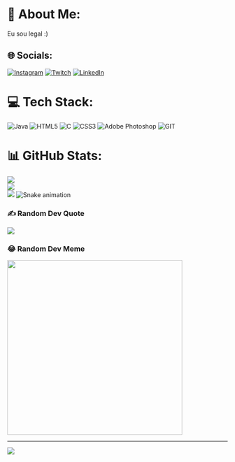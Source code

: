 # 💫 About Me:
Eu sou legal :)


## 🌐 Socials:
[![Instagram](https://img.shields.io/badge/Instagram-%23E4405F.svg?logo=Instagram&logoColor=white)](https://instagram.com/leoneluniverse) [![Twitch](https://img.shields.io/badge/Twitch-%239146FF.svg?logo=Twitch&logoColor=white)](https://twitch.tv/srayazigi) [![LinkedIn](https://img.shields.io/badge/LinkedIn-%230077B5.svg?logo=linkedin&logoColor=white)](https://www.linkedin.com/in/sabrina-leonel-97a340299/) 
# 💻 Tech Stack:
![Java](https://img.shields.io/badge/java-%23ED8B00.svg?style=for-the-badge&logo=openjdk&logoColor=white) ![HTML5](https://img.shields.io/badge/html5-%23E34F26.svg?style=for-the-badge&logo=html5&logoColor=white) ![C](https://img.shields.io/badge/c-%2300599C.svg?style=for-the-badge&logo=c&logoColor=white) ![CSS3](https://img.shields.io/badge/css3-%231572B6.svg?style=for-the-badge&logo=css3&logoColor=white) ![Adobe Photoshop](https://img.shields.io/badge/adobe%20photoshop-%2331A8FF.svg?style=for-the-badge&logo=adobe%20photoshop&logoColor=white) ![GIT](https://img.shields.io/badge/Git-fc6d26?style=for-the-badge&logo=git&logoColor=white)
# 📊 GitHub Stats:
![](https://github-readme-stats.vercel.app/api?username=SabrinaLeonel&theme=dark&hide_border=false&include_all_commits=true&count_private=true)<br/>
![](https://github-readme-streak-stats.herokuapp.com/?user=SabrinaLeonel&theme=dark&hide_border=false)<br/>
![](https://github-readme-stats.vercel.app/api/top-langs/?username=SabrinaLeonel&theme=dark&hide_border=false&include_all_commits=true&count_private=true&layout=compact)
![Snake animation](https://github.com/SabrinaLeonel/SabrinaLeonel/blob/output/github-contribution-grid-snake.svg)

### ✍️ Random Dev Quote
![](https://quotes-github-readme.vercel.app/api?type=horizontal&theme=radical)




### 😂 Random Dev Meme
<img src='https://randommeme-five.vercel.app/' style="height: 400px;"/>

---
[![](https://visitcount.itsvg.in/api?id=SabrinaLeonel&icon=0&color=0)](https://visitcount.itsvg.in)


<!-- Proudly created with GPRM ( https://gprm.itsvg.in ) -- <--!### 🔝 Top Contributed Repo -->
  <!-- ![](https://github-contributor-stats.vercel.app/api?username=SabrinaLeonel&limit=5&theme=dark&combine_all_yearly_contributions=true) -->





